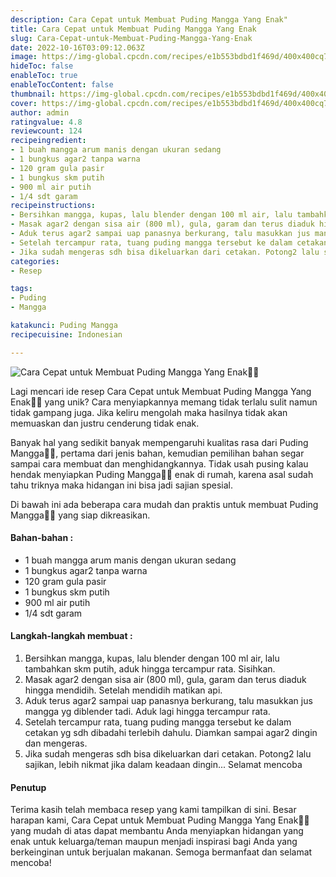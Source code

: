 ```yaml
---
description: Cara Cepat untuk Membuat Puding Mangga Yang Enak"
title: Cara Cepat untuk Membuat Puding Mangga Yang Enak
slug: Cara-Cepat-untuk-Membuat-Puding-Mangga-Yang-Enak
date: 2022-10-16T03:09:12.063Z
image: https://img-global.cpcdn.com/recipes/e1b553bdbd1f469d/400x400cq70/photo.jpg
hideToc: false
enableToc: true
enableTocContent: false
thumbnail: https://img-global.cpcdn.com/recipes/e1b553bdbd1f469d/400x400cq70/photo.jpg
cover: https://img-global.cpcdn.com/recipes/e1b553bdbd1f469d/400x400cq70/photo.jpg
author: admin
ratingvalue: 4.8
reviewcount: 124
recipeingredient:
- 1 buah mangga arum manis dengan ukuran sedang
- 1 bungkus agar2 tanpa warna
- 120 gram gula pasir
- 1 bungkus skm putih
- 900 ml air putih
- 1/4 sdt garam
recipeinstructions:
- Bersihkan mangga, kupas, lalu blender dengan 100 ml air, lalu tambahkan skm putih, aduk hingga tercampur rata. Sisihkan.
- Masak agar2 dengan sisa air (800 ml), gula, garam dan terus diaduk hingga mendidih. Setelah mendidih matikan api.
- Aduk terus agar2 sampai uap panasnya berkurang, talu masukkan jus mangga yg diblender tadi. Aduk lagi hingga tercampur rata.
- Setelah tercampur rata, tuang puding mangga tersebut ke dalam cetakan yg sdh dibadahi terlebih dahulu. Diamkan sampai agar2 dingin dan mengeras.
- Jika sudah mengeras sdh bisa dikeluarkan dari cetakan. Potong2 lalu sajikan, lebih nikmat jika dalam keadaan dingin... Selamat mencoba
categories:
- Resep

tags:
- Puding
- Mangga

katakunci: Puding Mangga
recipecuisine: Indonesian

---
```


![Cara Cepat untuk Membuat Puding Mangga Yang Enak👩‍🍳](https://img-global.cpcdn.com/recipes/e1b553bdbd1f469d/400x400cq70/photo.jpg)

Lagi mencari ide resep Cara Cepat untuk Membuat Puding Mangga Yang Enak👩‍🍳 yang unik? Cara menyiapkannya memang tidak terlalu sulit namun tidak gampang juga. Jika keliru mengolah maka hasilnya tidak akan memuaskan dan justru cenderung tidak enak.

Banyak hal yang sedikit banyak mempengaruhi kualitas rasa dari Puding Mangga👩‍🍳, pertama dari jenis bahan, kemudian pemilihan bahan segar sampai cara membuat dan menghidangkannya. Tidak usah pusing kalau hendak menyiapkan Puding Mangga👩‍🍳 enak di rumah, karena asal sudah tahu triknya maka hidangan ini bisa jadi sajian spesial.

Di bawah ini ada beberapa cara mudah dan praktis untuk membuat Puding Mangga👩‍🍳 yang siap dikreasikan.

<!--inarticleads1-->

#### Bahan-bahan :

- 1 buah mangga arum manis dengan ukuran sedang
- 1 bungkus agar2 tanpa warna
- 120 gram gula pasir
- 1 bungkus skm putih
- 900 ml air putih
- 1/4 sdt garam

<!--inarticleads2-->

#### Langkah-langkah membuat :

1. Bersihkan mangga, kupas, lalu blender dengan 100 ml air, lalu tambahkan skm putih, aduk hingga tercampur rata. Sisihkan.
1. Masak agar2 dengan sisa air (800 ml), gula, garam dan terus diaduk hingga mendidih. Setelah mendidih matikan api.
1. Aduk terus agar2 sampai uap panasnya berkurang, talu masukkan jus mangga yg diblender tadi. Aduk lagi hingga tercampur rata.
1. Setelah tercampur rata, tuang puding mangga tersebut ke dalam cetakan yg sdh dibadahi terlebih dahulu. Diamkan sampai agar2 dingin dan mengeras.
1. Jika sudah mengeras sdh bisa dikeluarkan dari cetakan. Potong2 lalu sajikan, lebih nikmat jika dalam keadaan dingin... Selamat mencoba

#### Penutup

Terima kasih telah membaca resep yang kami tampilkan di sini. Besar harapan kami, Cara Cepat untuk Membuat Puding Mangga Yang Enak👩‍🍳 yang mudah di atas dapat membantu Anda menyiapkan hidangan yang enak untuk keluarga/teman maupun menjadi inspirasi bagi Anda yang berkeinginan untuk berjualan makanan. Semoga bermanfaat dan selamat mencoba!